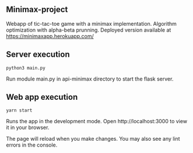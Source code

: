 ## Minimax-project

Webapp of tic-tac-toe game with a minimax implementation. Algorithm optimization with alpha-beta prunning. Deployed version available at https://minimaxapp.herokuapp.com/

## Server execution
```python3 main.py```

Run module main.py in api-minimax directory to start the flask server.
## Web app execution
```yarn start```
 
Runs the app in the development mode.
Open http://localhost:3000 to view it in your browser.

The page will reload when you make changes.
You may also see any lint errors in the console.